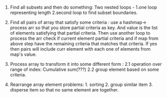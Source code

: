 1. Find all subsets and then do something: Two nested loops - 1.one loop representing length 2.second loop to find subset boundaries.  

2. Find all pairs of array that satisfy some criteria : use a hashmap-> process arr so that you store partial criteria as key. And value is the list of elements satisfying that partial criteria. Then use another loop to process the arr check if current element partial criteria and if map from above step have the remaining criteria that matches that criteria. If yes then pairs will include curr element with each one of elements from map's value. 

3. Process array to transform it into some different form : 
 2.1 operation over range of index: Cumulative sum(???)
 2.2 group element based on some criteria.
 
4. Rearrange array element problems: 1. sorting 2. group similar item 3. disperse item so that no same element are together. 